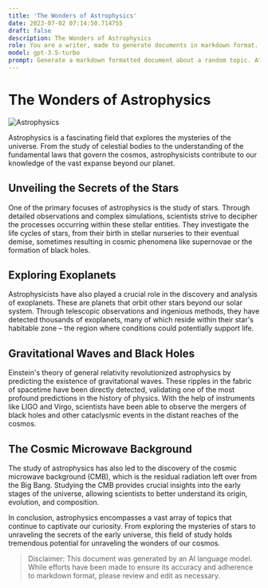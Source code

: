 ```yaml
---
title: 'The Wonders of Astrophysics'
date: 2023-07-02 07:14:50.714755
draft: false
description: The Wonders of Astrophysics
role: You are a writer, made to generate documents in markdown format. It is very important that all of the documents you generate are in valid markdown format.
model: gpt-3.5-turbo
prompt: Generate a markdown formatted document about a random topic. At the bottom, include a disclaimer explaining that the document was generated by you. The first line of the document should be the title. Make sure that the entire document is in proper markdown format, using a mix of various tags to make the document visually appealing.
---
```


# The Wonders of Astrophysics

![Astrophysics](https://images.unsplash.com/photo-1560807707-983cbc5fb35c)

Astrophysics is a fascinating field that explores the mysteries of the universe. From the study of celestial bodies to the understanding of the fundamental laws that govern the cosmos, astrophysicists contribute to our knowledge of the vast expanse beyond our planet.

## Unveiling the Secrets of the Stars

One of the primary focuses of astrophysics is the study of stars. Through detailed observations and complex simulations, scientists strive to decipher the processes occurring within these stellar entities. They investigate the life cycles of stars, from their birth in stellar nurseries to their eventual demise, sometimes resulting in cosmic phenomena like supernovae or the formation of black holes.

## Exploring Exoplanets

Astrophysicists have also played a crucial role in the discovery and analysis of exoplanets. These are planets that orbit other stars beyond our solar system. Through telescopic observations and ingenious methods, they have detected thousands of exoplanets, many of which reside within their star's habitable zone – the region where conditions could potentially support life.

## Gravitational Waves and Black Holes

Einstein's theory of general relativity revolutionized astrophysics by predicting the existence of gravitational waves. These ripples in the fabric of spacetime have been directly detected, validating one of the most profound predictions in the history of physics. With the help of instruments like LIGO and Virgo, scientists have been able to observe the mergers of black holes and other cataclysmic events in the distant reaches of the cosmos.

## The Cosmic Microwave Background

The study of astrophysics has also led to the discovery of the cosmic microwave background (CMB), which is the residual radiation left over from the Big Bang. Studying the CMB provides crucial insights into the early stages of the universe, allowing scientists to better understand its origin, evolution, and composition.

In conclusion, astrophysics encompasses a vast array of topics that continue to captivate our curiosity. From exploring the mysteries of stars to unraveling the secrets of the early universe, this field of study holds tremendous potential for unraveling the wonders of our cosmos.

> Disclaimer: This document was generated by an AI language model. While efforts have been made to ensure its accuracy and adherence to markdown format, please review and edit as necessary.